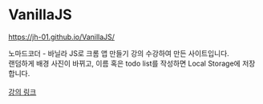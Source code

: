 # VanillaJS
https://jh-01.github.io/VanillaJS/

노마드코더 - 바닐라 JS로 크롬 앱 만들기 강의 수강하여 만든 사이트입니다.
<br> 랜덤하게 배경 사진이 바뀌고, 이름 혹은 todo list를 작성하면 Local Storage에 저장합니다.
<br>
<br> <a href="https://nomadcoders.co/javascript-for-beginners/lobby">강의 링크</a> 
